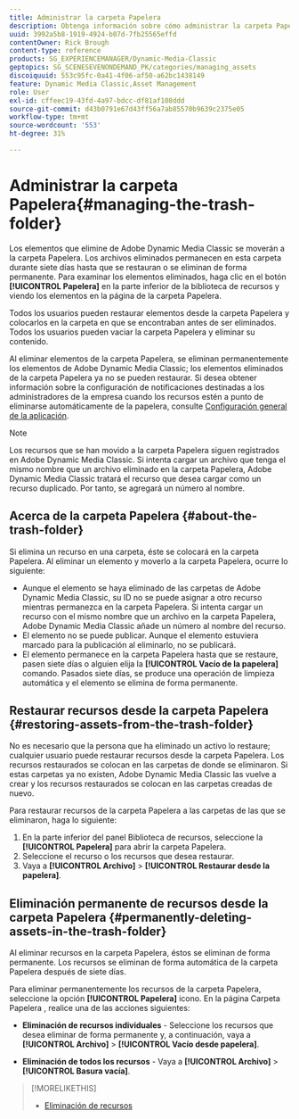```yaml
---
title: Administrar la carpeta Papelera
description: Obtenga información sobre cómo administrar la carpeta Papelera.
uuid: 3992a5b8-1919-4924-b07d-7fb25565effd
contentOwner: Rick Brough
content-type: reference
products: SG_EXPERIENCEMANAGER/Dynamic-Media-Classic
geptopics: SG_SCENESEVENONDEMAND_PK/categories/managing_assets
discoiquuid: 553c95fc-0a41-4f06-af50-a62bc1438149
feature: Dynamic Media Classic,Asset Management
role: User
exl-id: cffeec19-43fd-4a97-bdcc-df81af108ddd
source-git-commit: d43b0791e67d43ff56a7ab85570b9639c2375e05
workflow-type: tm+mt
source-wordcount: '553'
ht-degree: 31%

---
```


# Administrar la carpeta Papelera{#managing-the-trash-folder}

Los elementos que elimine de Adobe Dynamic Media Classic se moverán a la carpeta Papelera. Los archivos eliminados permanecen en esta carpeta durante siete días hasta que se restauran o se eliminan de forma permanente. Para examinar los elementos eliminados, haga clic en el botón **[!UICONTROL Papelera]** en la parte inferior de la biblioteca de recursos y viendo los elementos en la página de la carpeta Papelera.

Todos los usuarios pueden restaurar elementos desde la carpeta Papelera y colocarlos en la carpeta en que se encontraban antes de ser eliminados. Todos los usuarios pueden vaciar la carpeta Papelera y eliminar su contenido.

Al eliminar elementos de la carpeta Papelera, se eliminan permanentemente los elementos de Adobe Dynamic Media Classic; los elementos eliminados de la carpeta Papelera ya no se pueden restaurar. Si desea obtener información sobre la configuración de notificaciones destinadas a los administradores de la empresa cuando los recursos estén a punto de eliminarse automáticamente de la papelera, consulte [Configuración general de la aplicación](application-setup.md#general_settings).

>[!NOTE]
>
>Los recursos que se han movido a la carpeta Papelera siguen registrados en Adobe Dynamic Media Classic. Si intenta cargar un archivo que tenga el mismo nombre que un archivo eliminado en la carpeta Papelera, Adobe Dynamic Media Classic tratará el recurso que desea cargar como un recurso duplicado. Por tanto, se agregará un número al nombre.

## Acerca de la carpeta Papelera {#about-the-trash-folder}

Si elimina un recurso en una carpeta, éste se colocará en la carpeta Papelera. Al eliminar un elemento y moverlo a la carpeta Papelera, ocurre lo siguiente:

* Aunque el elemento se haya eliminado de las carpetas de Adobe Dynamic Media Classic, su ID no se puede asignar a otro recurso mientras permanezca en la carpeta Papelera. Si intenta cargar un recurso con el mismo nombre que un archivo en la carpeta Papelera, Adobe Dynamic Media Classic añade un número al nombre del recurso.
* El elemento no se puede publicar. Aunque el elemento estuviera marcado para la publicación al eliminarlo, no se publicará.
* El elemento permanece en la carpeta Papelera hasta que se restaure, pasen siete días o alguien elija la **[!UICONTROL Vacío de la papelera]** comando. Pasados siete días, se produce una operación de limpieza automática y el elemento se elimina de forma permanente.

## Restaurar recursos desde la carpeta Papelera {#restoring-assets-from-the-trash-folder}

No es necesario que la persona que ha eliminado un activo lo restaure; cualquier usuario puede restaurar recursos desde la carpeta Papelera. Los recursos restaurados se colocan en las carpetas de donde se eliminaron. Si estas carpetas ya no existen, Adobe Dynamic Media Classic las vuelve a crear y los recursos restaurados se colocan en las carpetas creadas de nuevo.

Para restaurar recursos de la carpeta Papelera a las carpetas de las que se eliminaron, haga lo siguiente:

1. En la parte inferior del panel Biblioteca de recursos, seleccione la **[!UICONTROL Papelera]** para abrir la carpeta Papelera.
1. Seleccione el recurso o los recursos que desea restaurar.
1. Vaya a **[!UICONTROL Archivo]** > **[!UICONTROL Restaurar desde la papelera]**.

## Eliminación permanente de recursos desde la carpeta Papelera {#permanently-deleting-assets-in-the-trash-folder}

Al eliminar recursos en la carpeta Papelera, éstos se eliminan de forma permanente. Los recursos se eliminan de forma automática de la carpeta Papelera después de siete días.

Para eliminar permanentemente los recursos de la carpeta Papelera, seleccione la opción **[!UICONTROL Papelera]** icono. En la página Carpeta Papelera , realice una de las acciones siguientes:

* **Eliminación de recursos individuales** - Seleccione los recursos que desea eliminar de forma permanente y, a continuación, vaya a **[!UICONTROL Archivo]** > **[!UICONTROL Vacío desde papelera]**.

* **Eliminación de todos los recursos** - Vaya a **[!UICONTROL Archivo]** > **[!UICONTROL Basura vacía]**.

>[!MORELIKETHIS]
>
>* [Eliminación de recursos](moving-renaming-deleting-assets.md#delete_assets)

